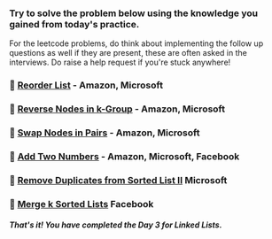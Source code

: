 ### Try to solve the problem below using the knowledge you gained from today's practice.
For the leetcode problems, do think about implementing the follow up questions as well if they are present, these are often asked in the interviews.
Do raise a help request if you're stuck anywhere!

### 🎯  [Reorder List](https://leetcode.com/problems/reorder-list/) - Amazon, Microsoft
    
### 🎯  [Reverse Nodes in k-Group](https://leetcode.com/problems/reverse-nodes-in-k-group/) - Amazon, Microsoft
    
### 🎯  [Swap Nodes in Pairs](https://leetcode.com/problems/swap-nodes-in-pairs/) - Amazon, Microsoft
    
### 🎯  [Add Two Numbers](https://leetcode.com/problems/add-two-numbers/) - Amazon, Microsoft, Facebook
    
### 🎯  [Remove Duplicates from Sorted List II](https://leetcode.com/problems/remove-duplicates-from-sorted-list-ii/) Microsoft
    
### 🎯  [Merge k Sorted Lists](https://leetcode.com/problems/merge-k-sorted-lists/)  Facebook

##### That's it! You have completed the Day 3 for Linked Lists.
